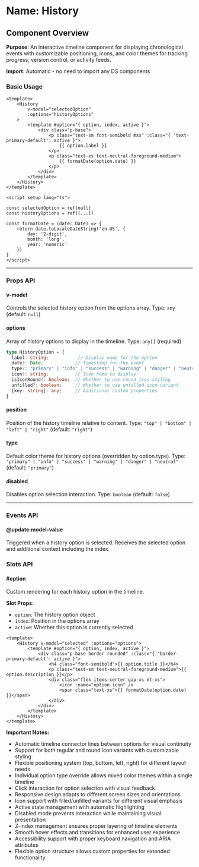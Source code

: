 # Name: History
## Component Overview

**Purpose**: An interactive timeline component for displaying chronological events with customizable positioning, icons, and color themes for tracking progress, version control, or activity feeds.

**Import**: Automatic - no need to import any DS components

### Basic Usage

```vue
<template>
    <History 
        v-model="selectedOption"
        :options="historyOptions"
    >
        <template #option="{ option, index, active }">
            <div class="p-base">
                <p class="text-sm font-semibold mxs" :class="{ 'text-primary-default': active }">
                    {{ option.label }}
                </p>
                <p class="text-xs text-neutral-foreground-medium">
                    {{ formatDate(option.date) }}
                </p>
            </div>
        </template>
    </History>
</template>

<script setup lang="ts">

const selectedOption = ref(null)
const historyOptions = ref([...])

const formatDate = (date: Date) => {
    return date.toLocaleDateString('en-US', { 
        day: '2-digit', 
        month: 'long', 
        year: 'numeric' 
    })
}
</script>
```

---

### Props API

#### v-model
Controls the selected history option from the options array. Type: `any` (default: `null`)

#### options
Array of history options to display in the timeline. Type: `any[]` (required)

```typescript
type HistoryOption = {
  label: string;           // Display name for the option
  date?: Date;            // Timestamp for the event
  type?: "primary" | "info" | "success" | "warning" | "danger" | "neutral"; // Color theme
  icon?: string;          // Icon name to display
  isIconRound?: boolean;  // Whether to use round icon styling
  unfilled?: boolean;     // Whether to use unfilled icon variant
  [key: string]: any;     // Additional custom properties
}
```

#### position
Position of the history timeline relative to content. Type: `"top" | "bottom" | "left" | "right"` (default: `"right"`)

#### type
Default color theme for history options (overridden by option.type). Type: `"primary" | "info" | "success" | "warning" | "danger" | "neutral"` (default: `"primary"`)

#### disabled
Disables option selection interaction. Type: `boolean` (default: `false`)

---

### Events API

#### @update:model-value
Triggered when a history option is selected. Receives the selected option and additional context including the index.

### Slots API

#### #option
Custom rendering for each history option in the timeline.

**Slot Props:**
- `option`: The history option object
- `index`: Position in the options array
- `active`: Whether this option is currently selected

```vue
<template>
    <History v-model="selected" :options="options">
        <template #option="{ option, index, active }">
            <div class="p-base border rounded" :class="{ 'border-primary-default': active }">
                <h4 class="font-semibold">{{ option.title }}</h4>
                <p class="text-sm text-neutral-foreground-medium">{{ option.description }}</p>
                <div class="flex items-center gap-xs mt-xs">
                    <icon :name="option.icon" />
                    <span class="text-xs">{{ formatDate(option.date) }}</span>
                </div>
            </div>
        </template>
    </History>
</template>
```

**Important Notes:**
- Automatic timeline connector lines between options for visual continuity
- Support for both regular and round icon variants with customizable styling
- Flexible positioning system (top, bottom, left, right) for different layout needs
- Individual option type override allows mixed color themes within a single timeline
- Click interaction for option selection with visual feedback
- Responsive design adapts to different screen sizes and orientations
- Icon support with filled/unfilled variants for different visual emphasis
- Active state management with automatic highlighting
- Disabled mode prevents interaction while maintaining visual presentation
- Z-index management ensures proper layering of timeline elements
- Smooth hover effects and transitions for enhanced user experience
- Accessibility support with proper keyboard navigation and ARIA attributes
- Flexible option structure allows custom properties for extended functionality